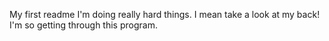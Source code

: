 My first readme
I'm doing really hard things. I mean take a look at my back! I'm so getting through this program.
